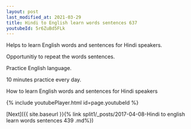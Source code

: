```yaml
---
layout: post
last_modified_at: 2021-03-29
title: Hindi to English learn words sentences 637 
youtubeId: 5r6ZuBd5FLk
---
```

 
 
Helps to learn English words and sentences for Hindi speakers.

Opportunitiy to repeat the words sentences. 

Practice English language. 
 
10 minutes practice every day. 
 
How to learn English words and sentences for Hindi speakers 
 
{% include youtubePlayer.html id=page.youtubeId %}
 
 
[Next]({{ site.baseurl }}{% link  split1/_posts/2017-04-08-Hindi to english learn words sentences 439 .md%})
 
